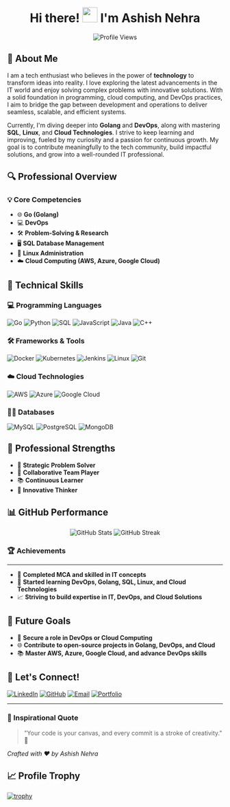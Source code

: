 <div align="center">

# Hi there! <img src="https://media.giphy.com/media/hvRJCLFzcasrR4ia7z/giphy.gif" width="35px"> I'm Ashish Nehra

![Profile Views](https://komarev.com/ghpvc/?username=ashishnehra&color=blueviolet)

</div>

## 🌟 About Me

I am a tech enthusiast who believes in the power of **technology** to transform ideas into reality. I love exploring the latest advancements in the IT world and enjoy solving complex problems with innovative solutions. With a solid foundation in programming, cloud computing, and DevOps practices, I aim to bridge the gap between development and operations to deliver seamless, scalable, and efficient systems.

Currently, I'm diving deeper into **Golang** and **DevOps**, along with mastering **SQL**, **Linux**, and **Cloud Technologies**. I strive to keep learning and improving, fueled by my curiosity and a passion for continuous growth. My goal is to contribute meaningfully to the tech community, build impactful solutions, and grow into a well-rounded IT professional.

## 🔍 Professional Overview

### 💡 Core Competencies
- 🌐 **Go (Golang)**
- 💻 **DevOps**
- 🛠 **Problem-Solving & Research**
- 🖥 **SQL Database Management**
- 📂 **Linux Administration**
- ☁️ **Cloud Computing (AWS, Azure, Google Cloud)**

## 🚀 Technical Skills

### 💻 Programming Languages
<p>
    <img src="https://img.shields.io/badge/-Go-00ADD8?style=for-the-badge&logo=go&logoColor=white" alt="Go"/>
    <img src="https://img.shields.io/badge/-Python-3776AB?style=for-the-badge&logo=python&logoColor=white" alt="Python"/>
    <img src="https://img.shields.io/badge/-SQL-4479A1?style=for-the-badge&logo=mysql&logoColor=white" alt="SQL"/>
    <img src="https://img.shields.io/badge/-JavaScript-F7DF1E?style=for-the-badge&logo=javascript&logoColor=white" alt="JavaScript"/>
    <img src="https://img.shields.io/badge/-Java-007396?style=for-the-badge&logo=java&logoColor=white" alt="Java"/>
    <img src="https://img.shields.io/badge/-C%2B%2B-00599C?style=for-the-badge&logo=c%2B%2B&logoColor=white" alt="C++"/>
</p>

### 🛠 Frameworks & Tools
<p>
    <img src="https://img.shields.io/badge/-Docker-2496ED?style=for-the-badge&logo=docker&logoColor=white" alt="Docker"/>
    <img src="https://img.shields.io/badge/-Kubernetes-326CE5?style=for-the-badge&logo=kubernetes&logoColor=white" alt="Kubernetes"/>
    <img src="https://img.shields.io/badge/-Jenkins-D24939?style=for-the-badge&logo=jenkins&logoColor=white" alt="Jenkins"/>
    <img src="https://img.shields.io/badge/-Linux-FCC624?style=for-the-badge&logo=linux&logoColor=white" alt="Linux"/>
    <img src="https://img.shields.io/badge/-Git-F05032?style=for-the-badge&logo=git&logoColor=white" alt="Git"/>
</p>

### ☁️ Cloud Technologies
<p>
    <img src="https://img.shields.io/badge/-AWS-232F3E?style=for-the-badge&logo=amazonaws&logoColor=white" alt="AWS"/>
    <img src="https://img.shields.io/badge/-Microsoft_Azure-0089D6?style=for-the-badge&logo=microsoftazure&logoColor=white" alt="Azure"/>
    <img src="https://img.shields.io/badge/-Google_Cloud-4285F4?style=for-the-badge&logo=googlecloud&logoColor=white" alt="Google Cloud"/>
</p>

### 🧑‍💻 Databases
<p>
    <img src="https://img.shields.io/badge/-MySQL-4479A1?style=for-the-badge&logo=mysql&logoColor=white" alt="MySQL"/>
    <img src="https://img.shields.io/badge/-PostgreSQL-336791?style=for-the-badge&logo=postgresql&logoColor=white" alt="PostgreSQL"/>
    <img src="https://img.shields.io/badge/-MongoDB-47A248?style=for-the-badge&logo=mongodb&logoColor=white" alt="MongoDB"/>
</p>

## 🌈 Professional Strengths
- 🧠 **Strategic Problem Solver**
- 🤝 **Collaborative Team Player**
- 📚 **Continuous Learner**
- 🚀 **Innovative Thinker**

## 📊 GitHub Performance

<p align="center">
    <img src="https://github-readme-stats.vercel.app/api?username=ashishnehra&show_icons=true&theme=radical&count_private=true" alt="GitHub Stats"/>
    <img src="https://github-readme-streak-stats.herokuapp.com/?user=ashishnehra&theme=radical" alt="GitHub Streak"/>
</p>

### 🏆 Achievements
---
- 🌟 **Completed MCA and skilled in IT concepts**
- 🏅 **Started learning DevOps, Golang, SQL, Linux, and Cloud Technologies**
- 📈 **Striving to build expertise in IT, DevOps, and Cloud Solutions**

## 🎯 Future Goals
- 💼 **Secure a role in DevOps or Cloud Computing**
- 🌐 **Contribute to open-source projects in Golang, DevOps, and Cloud**
- 📚 **Master AWS, Azure, Google Cloud, and advance DevOps skills**

## 🤝 Let's Connect!


[![LinkedIn](https://img.shields.io/badge/LinkedIn-blue?style=for-the-badge&logo=linkedin&logoColor=white)](https://www.linkedin.com/in/ashishnehra/)
[![GitHub](https://img.shields.io/badge/GitHub-black?style=for-the-badge&logo=github&logoColor=white)](https://github.com/ashishnehra)
[![Email](https://img.shields.io/badge/Email-D14836?style=for-the-badge&logo=gmail&logoColor=white)](mailto:your.email@example.com)
[![Portfolio](https://img.shields.io/badge/Portfolio-000000?style=for-the-badge&logo=protonmail&logoColor=white)](https://your-portfolio-website.com)


---

### 💭 Inspirational Quote
> "Your code is your canvas, and every commit is a stroke of creativity." 🎨

*Crafted with ❤️ by Ashish Nehra*

## 📈 Profile Trophy

[![trophy](https://github-profile-trophy.vercel.app/?username=ashishnehra&theme=radical&column=7&margin-w=15&margin-h=15)](https://github.com/ryo-ma/github-profile-trophy)
